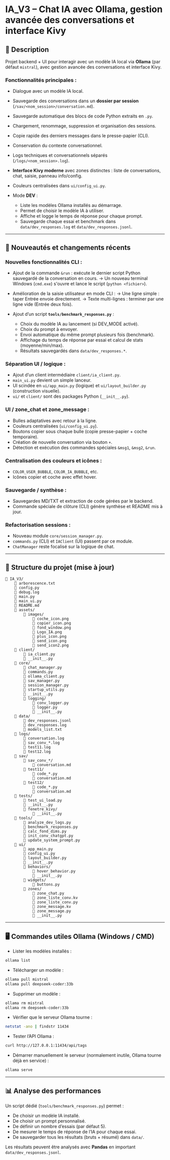 # IA\_V3 – Chat IA avec Ollama, gestion avancée des conversations et interface Kivy

## 📌 Description

Projet backend + UI pour interagir avec un modèle IA local via **Ollama** (par défaut `mistral`), avec gestion avancée des conversations et interface Kivy.

### Fonctionnalités principales :

* Dialogue avec un modèle IA local.
* Sauvegarde des conversations dans un **dossier par session** (`/sav/<nom_session>/conversation.md`).
* Sauvegarde automatique des blocs de code Python extraits en `.py`.
* Chargement, renommage, suppression et organisation des sessions.
* Copie rapide des derniers messages dans le presse-papier (CLI).
* Conservation du contexte conversationnel.
* Logs techniques et conversationnels séparés (`/logs/<nom_session>.log`).
* **Interface Kivy moderne** avec zones distinctes : liste de conversations, chat, saisie, panneau info/config.
* Couleurs centralisées dans `ui/config_ui.py`.
* Mode **DEV** :

  * Liste les modèles Ollama installés au démarrage.
  * Permet de choisir le modèle IA à utiliser.
  * Affiche et logge le temps de réponse pour chaque prompt.
  * Sauvegarde chaque essai et benchmark dans `data/dev_responses.log` et `data/dev_responses.jsonl`.

---

## 🚀 Nouveautés et changements récents

### Nouvelles fonctionnalités CLI :

* Ajout de la commande `&run` : exécute le dernier script Python sauvegardé de la conversation en cours.
  → Un nouveau terminal Windows (`cmd.exe`) s'ouvre et lance le script (`python <fichier>`).
* Amélioration de la saisie utilisateur en mode CLI :
  → Une ligne simple : taper Entrée envoie directement.
  → Texte multi-lignes : terminer par une ligne vide (Entrée deux fois).
* Ajout d’un script **`tools/benchmark_responses.py`** :

  * Choix du modèle IA au lancement (si DEV\_MODE activé).
  * Choix du prompt à envoyer.
  * Envoi automatique du même prompt plusieurs fois (benchmark).
  * Affichage du temps de réponse par essai et calcul de stats (moyenne/min/max).
  * Résultats sauvegardés dans `data/dev_responses.*`.

### Séparation UI / logique :

* Ajout d’un client intermédiaire `client/ia_client.py`.
* `main_ui.py` devient un simple lanceur.
* UI scindée en `ui/app_main.py` (logique) et `ui/layout_builder.py` (construction visuelle).
* `ui/` et `client/` sont des packages Python (`__init__.py`).

### UI / zone\_chat et zone\_message :

* Bulles adaptatives avec retour à la ligne.
* Couleurs centralisées (`ui/config_ui.py`).
* Boutons copier sous chaque bulle (copie presse-papier + coche temporaire).
* Création de nouvelle conversation via bouton `+`.
* Détection et exécution des commandes spéciales `&msg1`, `&msg2`, `&run`.

### Centralisation des couleurs et icônes :

* `COLOR_USER_BUBBLE`, `COLOR_IA_BUBBLE`, etc.
* Icônes copier et coche avec effet hover.

### Sauvegarde / synthèse :

* Sauvegardes MD/TXT et extraction de code gérées par le backend.
* Commande spéciale de clôture (CLI) génère synthèse et README mis à jour.

### Refactorisation sessions :

* Nouveau module `core/session_manager.py`.
* `commands.py` (CLI) et `IAClient` (UI) passent par ce module.
* `ChatManager` reste focalisé sur la logique de chat.

---

## 📂 Structure du projet (mise à jour)

```
📁 IA_V3/
    📄 arborescence.txt
    📄 config.py
    📄 debug.log
    📄 main.py
    📄 main_ui.py
    📄 README.md
    📁 assets/
        📁 images/
            📄 coche_icon.png
            📄 copier_icon.png
            📄 fond_window.png
            📄 Logo_IA.png
            📄 plus_icon.png
            📄 send_icon.png
            📄 send_icon2.png
    📁 client/
        📄 ia_client.py
        📄 __init__.py
    📁 core/
        📄 chat_manager.py
        📄 commands.py
        📄 ollama_client.py
        📄 sav_manager.py
        📄 session_manager.py
        📄 startup_utils.py
        📄 __init__.py
        📁 logging/
            📄 conv_logger.py
            📄 logger.py
            📄 __init__.py
    📁 data/
        📄 dev_responses.jsonl
        📄 dev_responses.log
        📄 models_list.txt
    📁 logs/
        📄 conversation.log
        📄 sav_conv_*.log
        📄 test11.log
        📄 test12.log
    📁 sav/
        📁 sav_conv_*/
            📄 conversation.md
        📁 test11/
            📄 code_*.py
            📄 conversation.md
        📁 test12/
            📄 code_*.py
            📄 conversation.md
    📁 tests/
        📄 test_ui_load.py
        📄 __init__.py
        📁 fenetre_kivy/
            📄 __init__.py
    📁 tools/
        📄 analyze_dev_logs.py
        📄 benchmark_responses.py
        📄 calc_fond_dims.py
        📄 init_conv_chatgpt.py
        📄 update_system_prompt.py
    📁 ui/
        📄 app_main.py
        📄 config_ui.py
        📄 layout_builder.py
        📄 __init__.py
        📁 behaviors/
            📄 hover_behavior.py
            📄 __init__.py
        📁 widgets/
            📄 buttons.py
        📁 zones/
            📄 zone_chat.py
            📄 zone_liste_conv.kv
            📄 zone_liste_conv.py
            📄 zone_message.kv
            📄 zone_message.py
            📄 __init__.py
```

---

## 🖥️ Commandes utiles Ollama (Windows / CMD)

* Lister les modèles installés :

```bash
ollama list
```

* Télécharger un modèle :

```bash
ollama pull mistral
ollama pull deepseek-coder:33b
```

* Supprimer un modèle :

```bash
ollama rm mistral
ollama rm deepseek-coder:33b
```

* Vérifier que le serveur Ollama tourne :

```bash
netstat -ano | findstr 11434
```

* Tester l’API Ollama :

```bash
curl http://127.0.0.1:11434/api/tags
```

* Démarrer manuellement le serveur (normalement inutile, Ollama tourne déjà en service) :

```bash
ollama serve
```

---

## 📊 Analyse des performances

Un script dédié (`tools/benchmark_responses.py`) permet :

* De choisir un modèle IA installé.
* De choisir un prompt personnalisé.
* De définir un nombre d’essais (par défaut 5).
* De mesurer le temps de réponse de l’IA pour chaque essai.
* De sauvegarder tous les résultats (bruts + résumé) dans `data/`.

Les résultats peuvent être analysés avec **Pandas** en important `data/dev_responses.jsonl`.
